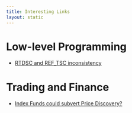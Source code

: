 ```yaml
---
title: Interesting Links
layout: static
---
```


# Low-level Programming

- [RTDSC and REF\_TSC inconsistency](https://stackoverflow.com/questions/45472147/lost-cycles-on-intel-an-inconsistency-between-rdtsc-and-cpu-clk-unhalted-ref-ts)

# Trading and Finance

- [Index Funds could subvert Price Discovery?](https://meanderful.blogspot.com/2013/01/dark-pools-good-or-evil.html)



